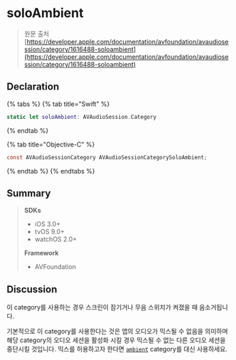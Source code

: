 # soloAmbient

> 원문 출처  
> [https://developer.apple.com/documentation/avfoundation/avaudiosession/category/1616488-soloambient](https://developer.apple.com/documentation/avfoundation/avaudiosession/category/1616488-soloambient)

## Declaration

{% tabs %}
{% tab title="Swift" %}
```swift
static let soloAmbient: AVAudioSession.Category
```
{% endtab %}

{% tab title="Objective-C" %}
```objectivec
const AVAudioSessionCategory AVAudioSessionCategorySoloAmbient;
```
{% endtab %}
{% endtabs %}

## Summary

> **SDKs**
>
> * iOS 3.0+
> * tvOS 9.0+
> * watchOS 2.0+
>
> **Framework**
>
> * AVFoundation

## Discussion

이 category를 사용하는 경우 스크린이 잠기거나 무음 스위치가 켜졌을 때 음소거됩니다.

기본적으로 이 category를 사용한다는 것은 앱의 오디오가 믹스될 수 없음을 의미하며 해당 category의 오디오 세션을 활성화 시킬 경우 믹스될 수 없는 다른 오디오 세션을 중단시킬 것입니다. 믹스를 허용하고자 한다면 [`ambient`](ambient.md) category를 대신 사용하세요.

